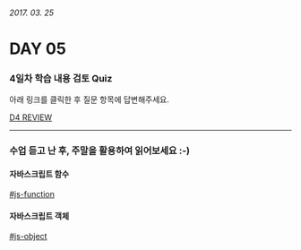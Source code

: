 ###### 2017. 03. 25

# DAY 05

### 4일차 학습 내용 검토 Quiz

아래 링크를 클릭한 후 질문 항목에 답변해주세요.

[D4 REVIEW](https://goo.gl/forms/ZJ3h0PZ1NiDCptQS2)

---

### 수업 듣고 난 후, 주말을 활용하여 읽어보세요 :-)

#### 자바스크립트 함수
[#js-function](http://poiemaweb.com/js-function)

#### 자바스크립트 객체
[#js-object](http://poiemaweb.com/js-object)


